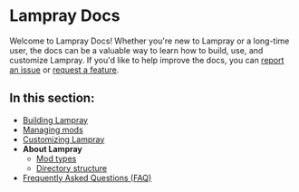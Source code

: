 # Lampray Docs

Welcome to Lampray Docs! Whether you're new to Lampray or a long-time user, the docs can be a valuable way to learn how to build, use, and customize Lampray. If you'd like to help improve the docs, you can [report an issue](https://github.com/CHollingworth/Lampray/issues/new?assignees=&labels=bug&projects=&template=-game--bug-report.md&title=) or [request a feature](https://github.com/CHollingworth/Lampray/issues/new?assignees=&labels=enhancement&projects=&template=feature_request.md&title=).

## In this section:

- [Building Lampray](./building-lampray.md)
- [Managing mods](./managing-mods.md)
- [Customizing Lampray](./customizing-lampray.md)
- **About Lampray**
  - [Mod types](./about-lampray/mod-types.md)
  - [Directory structure](./about-lampray/directories.md)
- [Frequently Asked Questions (FAQ)](./frequently-asked-questions.md)

